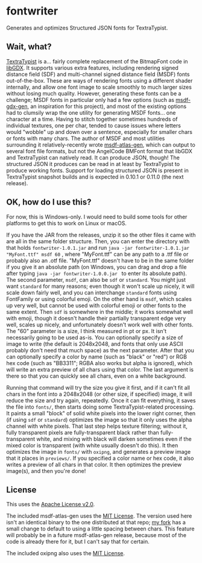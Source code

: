 # fontwriter
Generates and optimizes Structured JSON fonts for TextraTypist.

## Wait, what?

[TextraTypist](https://github.com/tommyettinger/textratypist) is a... fairly complete replacement
of the BitmapFont code in [libGDX](https://libgdx.com). It supports various extra features, including
rendering signed distance field (SDF) and multi-channel signed distance field (MSDF) fonts out-of-the-box.
These are ways of rendering fonts using a different shader internally, and allow one font image to scale
smoothly to much larger sizes without losing much quality. However, generating these fonts can be a
challenge; MSDF fonts in particular only had a few options (such as
[msdf-gdx-gen](https://github.com/maltaisn/msdf-gdx-gen), an inspiration for this project), and most of the
existing options had to clumsily wrap the one utility for generating MSDF fonts... one character at a time.
Having to stitch together sometimes hundreds of individual textures, one per char, tended to cause issues
where letters would "wobble" up and down over a sentence, especially for smaller chars or fonts with many
chars. The author of MSDF and most utilities surrounding it relatively-recently wrote 
[msdf-atlas-gen](https://github.com/Chlumsky/msdf-atlas-gen), which can output to several font file formats,
but not the AngelCode BMFont format that libGDX and TextraTypist can natively read. It can produce JSON,
though! The structured JSON it produces can be read in at least by TextraTypist to produce working fonts.
Support for loading structured JSON is present in TextraTypist snapshot builds and is expected in 0.10.1
or 0.11.0 (the next release).

## OK, how do I use this?

For now, this is Windows-only. I would need to build some tools for other platforms to get this to work
on Linux or macOS.

If you have the JAR from the releases, unzip it so the other files it came with are all in the same folder
structure. Then, you can enter the directory with that holds `fontwriter-1.0.1.jar` and run
`java -jar fontwriter-1.0.1.jar "MyFont.ttf" msdf 60` , where "MyFont.ttf" can be any path to a .ttf file
or probably also an .otf file. "MyFont.ttf" doesn't have to be in the same folder if you give it an absolute
path (on Windows, you can drag and drop a file after typing `java -jar fontwriter-1.0.0.jar ` to enter its
absolute path). The second parameter, `msdf`, can also be `sdf` or `standard`. You might just want `standard`
for many reasons; even though it won't scale up nicely, it will scale down fairly well, and you can
interchange `standard` fonts using FontFamily or using colorful emoji. On the other hand is `msdf`, which
scales up very well, but cannot be used with colorful emoji or other fonts to the same extent. Then `sdf`
is somewhere in the middle; it works somewhat well with emoji, though it doesn't handle their partially
transparent edge very well, scales up nicely, and unfortunately doesn't work well with other fonts. The
"60" parameter is a size, I think measured in pt or px. It isn't necessarily going to be used as-is. You
can optionally specify a size of image to write (the default is 2048x2048, and fonts that only use ASCII
probably don't need that much space) as the next parameter. After that you can optionally specify a color
by name (such as "black" or "red") or RGB hex code (such as "BB3311"; RGBA also works but alpha is
ignored), which will write an extra preview of all chars using that color. The last argument is there so
that you can quickly see all chars, even on a white background.

Running that command will try the size you give it first, and if it can't fit all chars in the font into
a 2048x2048 (or other size, if specified) image, it will reduce the size and try again, repeatedly. Once
it can fit everything, it saves the file into `fonts/`, then starts doing some TextraTypist-related
processing. It paints a small "block" of solid white pixels into the lower right corner, then (if using
`sdf` or `standard`) optimizes the image so that it only uses the alpha channel with white pixels. That
last step helps texture filtering; without it, fully transparent pixels are fully-transparent black rather
than fully-transparent white, and mixing with black will darken sometimes even if the mixed color is
transparent (with white usually doesn't do this). It then optimizes the image in `fonts/` with `oxipng`,
and generates a preview image that it places in `previews/`. If you specified a color name or hex code,
it also writes a preview of all chars in that color. It then optimizes the preview image(s), and then
you're done!

## License

This uses the [Apache License v2.0](LICENSE).

The included msdf-atlas-gen uses the
[MIT License](https://github.com/Chlumsky/msdf-atlas-gen/blob/master/LICENSE.txt). The version used here
isn't an identical binary to the one distributed at that repo;
[my fork](https://github.com/tommyettinger/msdf-atlas-gen) has a small change to default to using a little
spacing between chars. This feature will probably be in a future msdf-atlas-gen release, because most of the
code is already there for it, but I can't say that for certain.

The included oxipng also uses the [MIT License](https://github.com/shssoichiro/oxipng/blob/master/LICENSE).

